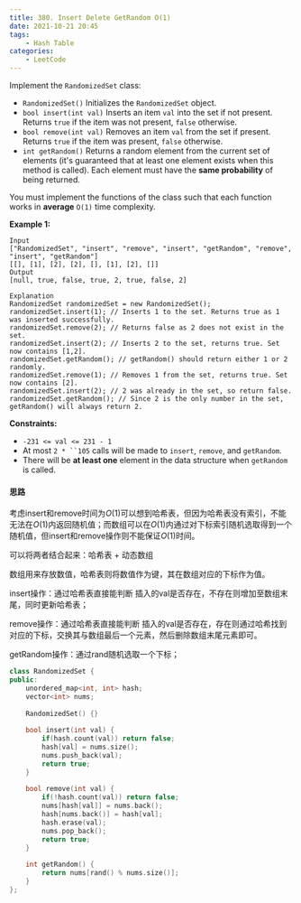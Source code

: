 ```yaml
---
title: 380. Insert Delete GetRandom O(1)
date: 2021-10-21 20:45
tags:
    - Hash Table
categories:
    - LeetCode
---
```


Implement the `RandomizedSet` class:

- `RandomizedSet()` Initializes the `RandomizedSet` object.
- `bool insert(int val)` Inserts an item `val` into the set if not present. Returns `true` if the item was not present, `false` otherwise.
- `bool remove(int val)` Removes an item `val` from the set if present. Returns `true` if the item was present, `false` otherwise.
- `int getRandom()` Returns a random element from the current set of elements (it's guaranteed that at least one element exists when this method is called). Each element must have the **same probability** of being returned.

You must implement the functions of the class such that each function works in **average** `O(1)` time complexity.

**Example 1:**

```
Input
["RandomizedSet", "insert", "remove", "insert", "getRandom", "remove", "insert", "getRandom"]
[[], [1], [2], [2], [], [1], [2], []]
Output
[null, true, false, true, 2, true, false, 2]

Explanation
RandomizedSet randomizedSet = new RandomizedSet();
randomizedSet.insert(1); // Inserts 1 to the set. Returns true as 1 was inserted successfully.
randomizedSet.remove(2); // Returns false as 2 does not exist in the set.
randomizedSet.insert(2); // Inserts 2 to the set, returns true. Set now contains [1,2].
randomizedSet.getRandom(); // getRandom() should return either 1 or 2 randomly.
randomizedSet.remove(1); // Removes 1 from the set, returns true. Set now contains [2].
randomizedSet.insert(2); // 2 was already in the set, so return false.
randomizedSet.getRandom(); // Since 2 is the only number in the set, getRandom() will always return 2.
```

**Constraints:**

- `-231 <= val <= 231 - 1`
- At most `2 * ``105` calls will be made to `insert`, `remove`, and `getRandom`.
- There will be **at least one** element in the data structure when `getRandom` is called.

#### 思路

考虑insert和remove时间为$O(1)$可以想到哈希表，但因为哈希表没有索引，不能无法在$O(1)$内返回随机值；而数组可以在$O(1)$内通过对下标索引随机选取得到一个随机值，但insert和remove操作则不能保证$O(1)$时间。

可以将两者结合起来：哈希表 + 动态数组

数组用来存放数值，哈希表则将数值作为键，其在数组对应的下标作为值。

insert操作：通过哈希表直接能判断 插入的val是否存在，不存在则增加至数组末尾，同时更新哈希表；

remove操作：通过哈希表直接能判断 插入的val是否存在，存在则通过哈希找到对应的下标，交换其与数组最后一个元素，然后删除数组末尾元素即可。

getRandom操作：通过rand随机选取一个下标；

```c++
class RandomizedSet {
public:
    unordered_map<int, int> hash;
    vector<int> nums;
    
    RandomizedSet() {}    
    
    bool insert(int val) {
        if(hash.count(val)) return false;
        hash[val] = nums.size();
        nums.push_back(val);
        return true;
    }
    
    bool remove(int val) {
        if(!hash.count(val)) return false;
        nums[hash[val]] = nums.back();
        hash[nums.back()] = hash[val];
        hash.erase(val);
        nums.pop_back();
        return true;
    }
    
    int getRandom() {
        return nums[rand() % nums.size()];
    }
};
```

